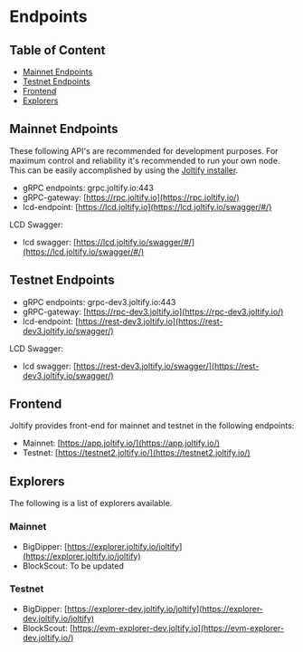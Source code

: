# Endpoints

## Table of Content

* [Mainnet Endpoints](endpoints.md#mainnet-endpoints)
* [Testnet Endpoints](endpoints.md#testnet-endpoints)
* [Frontend](endpoints.md#frontend)
* [Explorers](endpoints.md#explorers)

## Mainnet Endpoints

These following API's are recommended for development purposes. For maximum control and reliability it's recommended to run your own node. This can be easily accomplished by using the [Joltify installer](nodes-and-validators/joltify-installer.md).

* gRPC endpoints: grpc.joltify.io:443
* gRPC-gateway: [https://rpc.joltify.io](https://rpc.joltify.io/)
* lcd-endpoint: [https://lcd.joltify.io](https://lcd.joltify.io/swagger/#/)

LCD Swagger:

* lcd swagger: [https://lcd.joltify.io/swagger/#/](https://lcd.joltify.io/swagger/#/)

## Testnet Endpoints

* gRPC endpoints: grpc-dev3.joltify.io:443
* gRPC-gateway: [https://rpc-dev3.joltify.io](https://rpc-dev3.joltify.io/)
* lcd-endpoint: [https://rest-dev3.joltify.io](https://rest-dev3.joltify.io/swagger/)

LCD Swagger:

* lcd swagger: [https://rest-dev3.joltify.io/swagger/](https://rest-dev3.joltify.io/swagger/)

## Frontend

Joltify provides front-end for mainnet and testnet in the following endpoints:

* Mainnet: [https://app.joltify.io/](https://app.joltify.io/)
* Testnet: [https://testnet2.joltify.io/](https://testnet2.joltify.io/)

## Explorers

The following is a list of explorers available.

### Mainnet

* BigDipper: [https://explorer.joltify.io/joltify](https://explorer.joltify.io/joltify)
* BlockScout: To be updated

### Testnet

* BigDipper: [https://explorer-dev.joltify.io/joltify](https://explorer-dev.joltify.io/joltify)
* BlockScout: [https://evm-explorer-dev.joltify.io](https://evm-explorer-dev.joltify.io/)

